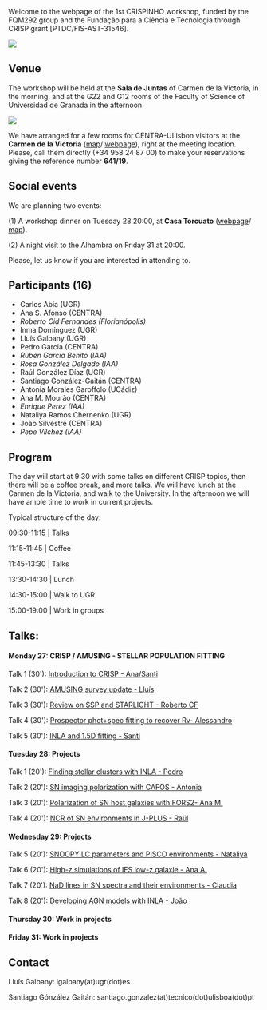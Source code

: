 Welcome to the webpage of the 1st CRISPINHO workshop, funded by the FQM292 group and the Fundação para a
Ciência e Tecnologia through CRISP grant [PTDC/FIS-AST-31546]. 

[![](https://github.com/amusing-muse/crispinho2020/raw/master/group_photo.jpg)](https://github.com/amusing-muse/crispinho2020/raw/master/group_photo_big.jpg)

## Venue

The workshop will be held at the **Sala de Juntas** of Carmen de la Victoria, in the morning, and at the G22 and G12 rooms of the Faculty of Science of Universidad de Granada in the afternoon.

[![](https://github.com/amusing-muse/crispinho2020/raw/master/map.png)](https://www.google.com/maps/dir/Carmen+de+la+Victoria,+Cuesta+del+Chapiz,+9,+18010+Granada/Faculty+of+Sciences+of+the+UGR,+Avenida+de+Fuente+Nueva,+s%2Fn,+18071+Granada/@37.1792554,-3.6077715,15z/data=!3m1!4b1!4m14!4m13!1m5!1m1!1s0xd71fcc9ac4d670b:0x9edd116b4ac23362!2m2!1d-3.5886695!2d37.1808104!1m5!1m1!1s0xd71fcec9131a577:0x2d03f6ab4085cc8e!2m2!1d-3.6096739!2d37.179749!3e2)

We have arranged for a few rooms for CENTRA-ULisbon visitors at the **Carmen de la Victoria** ([map](https://www.google.com/maps/place/Carmen+de+la+Victoria/@37.1792554,-3.6077715,15z/data=!4m5!3m4!1s0xd71fcc9ac4d670b:0x9edd116b4ac23362!8m2!3d37.1808104!4d-3.5886695)/ 
[webpage](http://carmendelavictoria.ugr.es/)), right at the meeting location. Please, call them directly (+34 958 24 87 00) to make your reservations giving the reference number **641/19**.

## Social events

We are planning two events: 

(1) A workshop dinner on Tuesday 28 20:00, at **Casa Torcuato** ([webpage](https://www.casatorcuato.com/)/ 
[map](https://www.google.com/maps/place/Restaurante+andaluz+-+Casa+Torcuato/@37.18394,-3.5937947,20.63z/data=!4m5!3m4!1s0xd71fcc67f5914ab:0xc6e2aea88a5b1a14!8m2!3d37.1839876!4d-3.5936411)).

(2) A night visit to the Alhambra on Friday 31 at 20:00. 

Please, let us know if you are interested in attending to. 

## Participants (16)

- Carlos Abia (UGR)
- Ana S. Afonso (CENTRA)
- *Roberto Cid Fernandes (Florianópolis)*
- Inma Domínguez (UGR)
- Lluís Galbany (UGR)
- Pedro Garcia (CENTRA)
- *Rubén García Benito (IAA)*
- *Rosa González Delgado (IAA)*
- Raúl González Díaz (UGR)
- Santiago González-Gaitán (CENTRA)
- Antonia Morales Garoffolo (UCádiz)
- Ana M. Mourão (CENTRA)
- *Enrique Perez (IAA)* 
- Nataliya Ramos Chernenko (UGR)
- João Silvestre (CENTRA)
- *Pepe Vílchez (IAA)* 

## Program

The day will start at 9:30 with some talks on different CRISP topics, then there will be a coffee break, and more talks. We will have lunch at the Carmen de la Victoria, and walk to the University. In the afternoon we will have ample time to work in current projects.

Typical structure of the day:

 09:30-11:15 | Talks               
 
 11:15-11:45 | Coffee                  
 
 11:45-13:30 | Talks
 
 13:30-14:30 | Lunch                   
 
 14:30-15:00 | Walk to UGR             
 
 15:00-19:00 | Work in groups          

## Talks:

#### Monday 27: CRISP / AMUSING - STELLAR POPULATION FITTING

Talk 1 (30'): [Introduction to CRISP - Ana/Santi](https://github.com/amusing-muse/workshop2/blob/master/talks/file.pdf)

Talk 2 (30'): [AMUSING survey update - Lluís](https://github.com/amusing-muse/workshop2/blob/master/talks/file.pdf)

Talk 3 (30'): [Review on SSP and STARLIGHT - Roberto CF](https://github.com/amusing-muse/workshop2/blob/master/talks/file.pdf)

Talk 4 (30'): [Prospector phot+spec fitting to recover Rv- Alessandro](https://github.com/amusing-muse/workshop2/blob/master/talks/file.pdf)

Talk 5 (30'): [INLA and 1.5D fitting - Santi](https://github.com/amusing-muse/workshop2/blob/master/talks/file.pdf)

#### Tuesday 28:  Projects

Talk 1 (20'): [Finding stellar clusters with INLA - Pedro](https://github.com/amusing-muse/workshop2/blob/master/talks/file.pdf)

Talk 2 (20'): [SN imaging polarization with CAFOS - Antonia](https://github.com/amusing-muse/workshop2/blob/master/talks/file.pdf)

Talk 3 (20'): [Polarization of SN host galaxies with FORS2- Ana M.](https://github.com/amusing-muse/workshop2/blob/master/talks/file.pdf)

Talk 4 (20'): [NCR of SN environments in J-PLUS - Raúl](https://github.com/amusing-muse/workshop2/blob/master/talks/file.pdf)

#### Wednesday 29: Projects

Talk 5 (20'): [SNOOPY LC parameters and PISCO environments - Nataliya](https://github.com/amusing-muse/workshop2/blob/master/talks/file.pdf)

Talk 6 (20'): [High-z simulations of IFS low-z galaxie - Ana A.](https://github.com/amusing-muse/workshop2/blob/master/talks/file.pdf)

Talk 7 (20'): [NaD lines in SN spectra and their environments - Claudia](https://github.com/amusing-muse/workshop2/blob/master/talks/file.pdf)

Talk 8 (20'): [Developing AGN models with INLA - João](https://github.com/amusing-muse/workshop2/blob/master/talks/file.pdf)

#### Thursday 30: Work in projects

#### Friday 31: Work in projects


## Contact

Lluís Galbany: lgalbany(at)ugr(dot)es

Santiago Gónzález Gaitán: santiago.gonzalez(at)tecnico(dot)ulisboa(dot)pt
